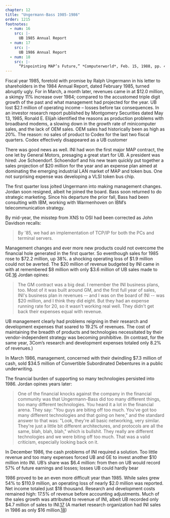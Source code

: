 ```yaml
---
chapter: 12
title: "Ungermann-Bass 1985-1986"
order: 1215
footnotes:
  - num: 16
    src: |-
      UB 1985 Annual Report 
  - num: 17
    src: |-
      UB 1986 Annual Report
  - num: 18
    src: |-
      “Pinpointing MAP’s Future,” *Computerworld*, Feb. 15, 1988, pp. 47 and 54
---
```


Fiscal year 1985, foretold with promise by Ralph Ungermann in his letter to shareholders in the 1984 Annual Report, dated February 1985, turned abruptly ugly. For in March, a month later, revenues came in at $12.0 million, a skimpy 11% increase over 1984; compared to the accustomed triple digit growth of the past and what management had projected for the year. UB lost $2.1 million of operating income – losses before tax consequences. In an investor research report published by Montgomery Securities dated May 13, 1985, Ronald E. Elijah identified the reasons as production problems with broadband modems, a slowing down in the growth rate of minicomputer sales, and the lack of OEM sales. OEM sales had historically been as high as 20%. The reason: no sales of product to Codex for the last two fiscal quarters. Codex effectively disappeared as a UB customer

There was good news as well. INI had won the first major MAP contract, the one let by General Motors, presaging a great start for UB. A president was hired: Joe Schoendorf. Schoendorf and his new team quickly put together a sales projection of $20 million for the year and an expense plan aimed at dominating the emerging industrial LAN market of MAP and token bus. One not surprising expense was developing a VLSI token bus chip.

The first quarter loss jolted Ungermann into making management changes. Jordan soon resigned, albeit he joined the board. Bass soon returned to do strategic marketing. Since his departure the prior fall, Bass had been consulting with IBM, working with Warmenhoven on IBM’s telecommunication strategy.

By mid-year, the misstep from XNS to OSI had been corrected as John Davidson recalls:

>By '85, we had an implementation of TCP/IP for both the PCs and terminal servers.

Management changes and ever more new products could not overcome the financial hole generated in the first quarter. So eventhough sales for 1985 rose to $72.2 million, up 38%. a shocking operating loss of $1.9 million could not be averted. The $20 million of revenue budgeted by INI came in with at remembered $8 million with only $3.6 million of UB sales made to GE.<a name="fnloc16" href="#fn16">16</a> Jordan opines:

>The GM contract was a big deal. I remember the INI business plans, too. Most of it was built around GM, and the first full year of sales, INI's business plan in revenues -- and I was on the board of INI -- was $20 million, and I think they did eight. But they had an expense running rate for 20, so it wasn't working real well. They didn't get back their expenses equal with revenue.

UB management clearly had problems reigning in their research and development expenses that soared to 19.2% of revenues. The cost of maintaining the breadth of products and technologies necessitated by their vendor-independent strategy was becoming prohibitive. (In contrast, for the same year, 3Com’s research and development expenses totaled only 8.2% of revenues.)

In March 1986, management, concerned with their dwindling $7.3 million of cash, sold $34.5 million of Convertible Subordinated Debentures in a public underwriting.

The financial burden of supporting so many technologies persisted into 1986. Jordan opines years later:

>One of the financial knocks against the company in the financial community was that Ungermann-Bass did too many different things, too many different technologies. You heard it a lot in the financial arena. They say: "You guys are biting off too much. You've got too many different technologies and that going on here," and the standard answer to that was: "Look, they're all basic networking, very similar. They're just a little bit different architectures, and protocols are all the same, blah, blah, blah," which is bullshit. They really are different technologies and we were biting off too much. That was a valid criticism, especially looking back on it.

In December 1986, the cash problems of INI required a solution. Too little revenue and too many expenses forced UB and GE to invest another $10 million into INI. UB’s share was $6.4 million: from then on UB would record 57% of future earnings and losses; losses UB could hardly bear

1986 proved to be an even more difficult year than 1985. While sales grew 54% to $110.9 million, an operating loss of nearly $2.0 million was reported. Net income totaled just $18 thousand.  Research and development costs remained high: 17.5% of revenue before accounting adjustments. Much of the sales growth was attributed to revenue of INI, albeit UB recorded only $4.7 million of sales to INI.<a name="fnloc17" href="#fn17">17</a> (A market research organization had INI sales in 1986 as only $16 million.<a name="fnloc18" href="#fn18">18</a>)
